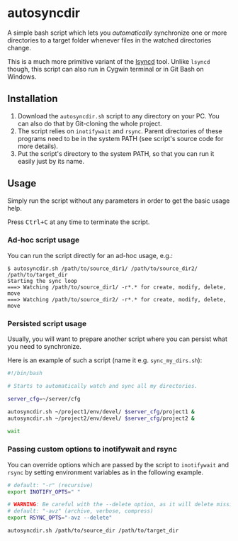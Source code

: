 # autosyncdir

A simple bash script which lets you _automatically_ synchronize one or more directories to a target folder
whenever files in the watched directories change.

This is a much more primitive variant of the [lsyncd][lsyncd] tool.
Unlike `lsyncd` though, this script can also run in Cygwin terminal or in Git Bash on Windows.

## Installation

1. Download the `autosyncdir.sh` script to any directory on your PC.
   You can also do that by Git-cloning the whole project.
2. The script relies on `inotifywait` and `rsync`.
   Parent directories of these programs need to be in the system PATH
   (see script's source code for more details).
3. Put the script's directory to the system PATH, so that you can run it easily just by its name.

## Usage

Simply run the script without any parameters in order to get the basic usage help.

Press <kbd>Ctrl+C</kbd> at any time to terminate the script.

### Ad-hoc script usage

You can run the script directly for an ad-hoc usage, e.g.:

```text
$ autosyncdir.sh /path/to/source_dir1/ /path/to/source_dir2/ /path/to/target_dir
Starting the sync loop
===> Watching /path/to/source_dir1/ -r*.* for create, modify, delete, move
===> Watching /path/to/source_dir2/ -r*.* for create, modify, delete, move
```

### Persisted script usage

Usually, you will want to prepare another script where you can persist
what you need to synchronize.

Here is an example of such a script (name it e.g. `sync_my_dirs.sh`):

```bash
#!/bin/bash

# Starts to automatically watch and sync all my directories.

server_cfg=~/server/cfg

autosyncdir.sh ~/project1/env/devel/ $server_cfg/project1 &
autosyncdir.sh ~/project2/env/devel/ $server_cfg/project2 &

wait
```

### Passing custom options to inotifywait and rsync

You can override options which are passed by the script to `inotifywait` and `rsync`
by setting environment variables as in the following example.

```bash
# default: "-r" (recursive)
export INOTIFY_OPTS=" "

# WARNING: Be careful with the --delete option, as it will delete missing files in the target directory!
# default: "-avz" (archive, verbose, compress)
export RSYNC_OPTS="-avz --delete"

autosyncdir.sh /path/to/source_dir /path/to/target_dir
```

[lsyncd]: hhtps://github.com/lsyncd/lsyncd
